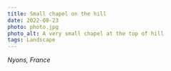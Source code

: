```yaml
---
title: Small chapel on the hill
date: 2022-08-23
photo: photo.jpg
photo_alt: A very small chapel at the top of hill
tags: Landscape
---
```


_Nyons, France_
